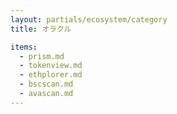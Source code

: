 ```yaml
---
layout: partials/ecosystem/category
title: オラクル

items:
  - prism.md
  - tokenview.md
  - ethplorer.md
  - bscscan.md
  - avascan.md
---
```


